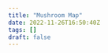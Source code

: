 ```yaml
---
title: "Mushroom Map"
date: 2022-11-26T16:50:40Z
tags: []
draft: false
---
```

<link rel="stylesheet" href="https://unpkg.com/leaflet@1.9.3/dist/leaflet.css"
     integrity="sha256-kLaT2GOSpHechhsozzB+flnD+zUyjE2LlfWPgU04xyI="
     crossorigin=""/>


<script src="https://unpkg.com/leaflet@1.9.3/dist/leaflet.js"
     integrity="sha256-WBkoXOwTeyKclOHuWtc+i2uENFpDZ9YPdf5Hf+D7ewM="
     crossorigin=""></script>

<div id="map"></div>
<style> #map { height: 800px; }</style>


<script>
    var marker; // Declare marker globally
    var map;    // Declare map globally

    function readFile(file)
    {
        var f = new XMLHttpRequest();
        f.open("GET", file, false);
        f.onreadystatechange = function()
        {
            if(f.readyState === 4 && f.status == 200) // 4 == DONE
            {
                var res= f.responseText;
                valueCallBack(res)   
            }
        }
        f.send(null);
    }

    readFile('/docs/mushroom_data.txt');


    function updateMarker() {
        // Get current location
        if (navigator.geolocation) {
            navigator.geolocation.getCurrentPosition(function(position) {
                var pos = {
                    lat: position.coords.latitude,
                    lng: position.coords.longitude
                };

                // Update marker position
                marker.setLatLng(pos);
                // map.setView(pos);
            }, function() {
                // Handle errors, e.g., user denied location access
                console.error('Error: The Geolocation service failed.');
            });
        } else {
            // Browser doesn't support Geolocation
            console.error('Error: Your browser doesn\'t support geolocation.');
        }
    }


    function valueCallBack(res){


    	var map = L.map('map').setView([51.71851, -1.25758], 15);

    	L.tileLayer('https://tile.openstreetmap.org/{z}/{x}/{y}.png', {
    		maxZoom: 22, // was 19 
    		attribution: '&copy; <a href="http://www.openstreetmap.org/copyright">OpenStreetMap</a>'
    	}).addTo(map);

    	res = (res.split("\n"));

    	for (let i = 1; i < res.length -1; i++) {
    		var fungi = res[i].split(',');

    		// var markerB = L.marker([fungi[3], fungi[4]], {title: "This is a title"})
            var marker = L.marker([fungi[3], fungi[4]])
    			.addTo(map)
    			.bindPopup("<H3>" +fungi[0] + "</><img src=" + '/' + fungi[1] + "/>",{minWidth: 300})
    			.on('mouseover', function (e) {this.openPopup()})
    			.on('mouseout', function (e) {this.closePopup()});
    	}
        L.control.scale().addTo(map);

        // Get current location
        if (navigator.geolocation) {
            navigator.geolocation.getCurrentPosition(function(position) {
                var pos = {
                    lat: position.coords.latitude,
                    lng: position.coords.longitude
                };


                var redIcon = L.icon({
                    iconUrl: 'https://raw.githubusercontent.com/pointhi/leaflet-color-markers/master/img/marker-icon-2x-red.png',
                    iconSize: [25, 41],
                    iconAnchor: [12, 41],
                    popupAnchor: [1, -34],
                    shadowSize: [41, 41],
                    shadowUrl: 'https://cdnjs.cloudflare.com/ajax/libs/leaflet/1.7.1/images/marker-shadow.png'
                });

                // Add a marker for the user's current position
                var marker = L.marker(pos, { icon: redIcon })
                    .addTo(map)
                    .bindPopup("You are here");
                
                setInterval(updateMarker, 1000);

                // map.setView(pos);
            }, function() {
                // Handle errors, e.g., user denied location access
                alert('Error: The Geolocation service failed.');
            });
        } else {
            // Browser doesn't support Geolocation
            alert('Error: Your browser doesn\'t support geolocation.');
        }
    }
</script>